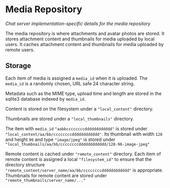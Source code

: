 # Media Repository 

*Chat server implementation-specific details for the media repository*

The media repository is where attachments and avatar photos are stored.
It stores attachment content and thumbnails for media uploaded by local users.
It caches attachment content and thumbnails for media uploaded by remote users.

## Storage

Each item of media is assigned a `media_id` when it is uploaded.
The `media_id` is a randomly chosen, URL safe 24 character string.

Metadata such as the MIME type, upload time and length are stored in the
sqlite3 database indexed by `media_id`.

Content is stored on the filesystem under a `"local_content"` directory.

Thumbnails are stored under a `"local_thumbnails"` directory.

The item with `media_id` `"aabbccccccccdddddddddddd"` is stored under
`"local_content/aa/bb/ccccccccdddddddddddd"`. Its thumbnail with width
`128` and height `96` and type `"image/jpeg"` is stored under
`"local_thumbnails/aa/bb/ccccccccdddddddddddd/128-96-image-jpeg"`

Remote content is cached under `"remote_content"` directory. Each item of
remote content is assigned a local `"filesystem_id"` to ensure that the
directory structure `"remote_content/server_name/aa/bb/ccccccccdddddddddddd"`
is appropriate. Thumbnails for remote content are stored under
`"remote_thumbnails/server_name/..."`
